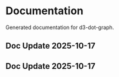# Documentation

Generated documentation for d3-dot-graph.

## Doc Update 2025-10-17

## Doc Update 2025-10-17
